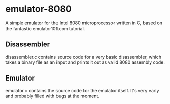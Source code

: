 # emulator-8080
A simple emulator for the Intel 8080 microprocessor written in C, based on the fantastic emulator101.com tutorial.

## Disassembler
disassembler.c contains source code for a very basic disassembler, which takes a binary file as an input and prints it out as valid 8080 assembly code.

## Emulator
emulator.c contains the source code for the emulator itself. It's very early and probably filled with bugs at the moment.
